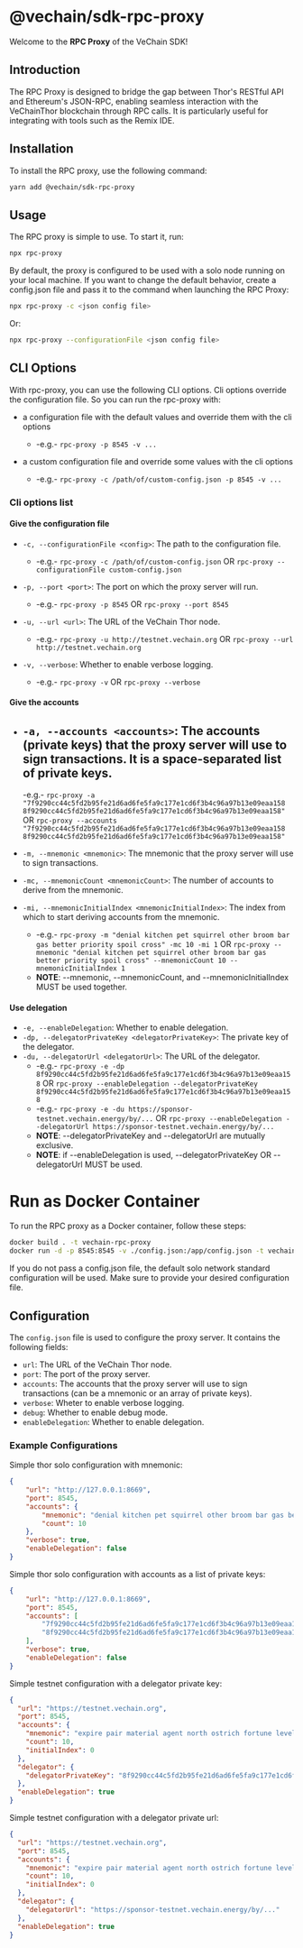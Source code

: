 # @vechain/sdk-rpc-proxy

Welcome to the **RPC Proxy** of the VeChain SDK!

## Introduction

The RPC Proxy is designed to bridge the gap between Thor's RESTful API and Ethereum's JSON-RPC, enabling seamless
interaction with the VeChainThor blockchain through RPC calls. It is particularly useful for integrating with tools such
as the Remix IDE.

## Installation

To install the RPC proxy, use the following command:

``` bash
yarn add @vechain/sdk-rpc-proxy
```

## Usage

The RPC proxy is simple to use. To start it, run:

``` bash
npx rpc-proxy
```

By default, the proxy is configured to be used with a solo node running on your local machine. If you want to change the
default behavior, create a config.json file and pass it to the command when launching the RPC Proxy:

``` bash
npx rpc-proxy -c <json config file>
```

Or:

``` bash
npx rpc-proxy --configurationFile <json config file>
```

## CLI Options

With rpc-proxy, you can use the following CLI options.
Cli options override the configuration file.
So you can run the rpc-proxy with:

- a configuration file with the default values and override them with the cli options
    - -e.g.- `rpc-proxy -p 8545 -v ...`

- a custom configuration file and override some values with the cli options
    - -e.g.- `rpc-proxy -c /path/of/custom-config.json -p 8545 -v ...`

### Cli options list

#### Give the configuration file

- `-c, --configurationFile <config>`: The path to the configuration file.
    - -e.g.- `rpc-proxy -c /path/of/custom-config.json` OR `rpc-proxy --configurationFile custom-config.json`

- `-p, --port <port>`: The port on which the proxy server will run.
    - -e.g.- `rpc-proxy -p 8545` OR `rpc-proxy --port 8545`

- `-u, --url <url>`: The URL of the VeChain Thor node.
    - -e.g.- `rpc-proxy -u http://testnet.vechain.org` OR `rpc-proxy --url http://testnet.vechain.org`

- `-v, --verbose`: Whether to enable verbose logging.
    - -e.g.- `rpc-proxy -v` OR `rpc-proxy --verbose`

#### Give the accounts

- `-a, --accounts <accounts>`: The accounts (private keys) that the proxy server will use to sign transactions. It is a
  space-separated list of private keys.
    -
    -e.g.- `rpc-proxy -a "7f9290cc44c5fd2b95fe21d6ad6fe5fa9c177e1cd6f3b4c96a97b13e09eaa158 8f9290cc44c5fd2b95fe21d6ad6fe5fa9c177e1cd6f3b4c96a97b13e09eaa158"`
    OR `rpc-proxy --accounts "7f9290cc44c5fd2b95fe21d6ad6fe5fa9c177e1cd6f3b4c96a97b13e09eaa158 8f9290cc44c5fd2b95fe21d6ad6fe5fa9c177e1cd6f3b4c96a97b13e09eaa158"`

- `-m, --mnemonic <mnemonic>`: The mnemonic that the proxy server will use to sign transactions.
- `-mc, --mnemonicCount <mnemonicCount>`: The number of accounts to derive from the mnemonic.
- `-mi, --mnemonicInitialIndex <mnemonicInitialIndex>`: The index from which to start deriving accounts from the
  mnemonic.
    - -e.g.- `rpc-proxy -m "denial kitchen pet squirrel other broom bar gas better priority spoil cross" -mc 10 -mi 1`
      OR `rpc-proxy --mnemonic "denial kitchen pet squirrel other broom bar gas better priority spoil cross" --mnemonicCount 10 --mnemonicInitialIndex 1`
    - **NOTE**: --mnemonic, --mnemonicCount, and --mnemonicInitialIndex MUST be used together.

#### Use delegation

- `-e, --enableDelegation`: Whether to enable delegation.
- `-dp, --delegatorPrivateKey <delegatorPrivateKey>`: The private key of the delegator.
- `-du, --delegatorUrl <delegatorUrl>`: The URL of the delegator.
    - -e.g.- `rpc-proxy -e -dp 8f9290cc44c5fd2b95fe21d6ad6fe5fa9c177e1cd6f3b4c96a97b13e09eaa158`
      OR `rpc-proxy --enableDelegation --delegatorPrivateKey 8f9290cc44c5fd2b95fe21d6ad6fe5fa9c177e1cd6f3b4c96a97b13e09eaa158`
    - -e.g.- `rpc-proxy -e -du https://sponsor-testnet.vechain.energy/by/...`
      OR `rpc-proxy --enableDelegation --delegatorUrl https://sponsor-testnet.vechain.energy/by/...`
    - **NOTE**: --delegatorPrivateKey and --delegatorUrl are mutually exclusive.
    - **NOTE**: if --enableDelegation is used, --delegatorPrivateKey OR --delegatorUrl MUST be used.

# Run as Docker Container

To run the RPC proxy as a Docker container, follow these steps:

``` bash
docker build . -t vechain-rpc-proxy
docker run -d -p 8545:8545 -v ./config.json:/app/config.json -t vechain-rpc-proxy
```

If you do not pass a config.json file, the default solo network standard configuration will be used. Make sure to
provide your desired configuration file.

## Configuration

The `config.json` file is used to configure the proxy server. It contains the following fields:

- `url`: The URL of the VeChain Thor node.
- `port`: The port of the proxy server.
- `accounts`: The accounts that the proxy server will use to sign transactions (can be a mnemonic or an array of private
  keys).
- `verbose`: Wheter to enable verbose logging.
- `debug`: Whether to enable debug mode.
- `enableDelegation`: Whether to enable delegation.

### Example Configurations

Simple thor solo configuration with mnemonic:

``` json
{
    "url": "http://127.0.0.1:8669",
    "port": 8545,
    "accounts": {
        "mnemonic": "denial kitchen pet squirrel other broom bar gas better priority spoil cross",
        "count": 10
    },
    "verbose": true,
    "enableDelegation": false
}
```

Simple thor solo configuration with accounts as a list of private keys:

``` json
{
    "url": "http://127.0.0.1:8669",
    "port": 8545,
    "accounts": [
        "7f9290cc44c5fd2b95fe21d6ad6fe5fa9c177e1cd6f3b4c96a97b13e09eaa158",
        "8f9290cc44c5fd2b95fe21d6ad6fe5fa9c177e1cd6f3b4c96a97b13e09eaa158"
    ],
    "verbose": true,
    "enableDelegation": false
}
```

Simple testnet configuration with a delegator private key:

``` json
{
  "url": "https://testnet.vechain.org",
  "port": 8545,
  "accounts": {
    "mnemonic": "expire pair material agent north ostrich fortune level cousin snow mixture nurse",
    "count": 10,
    "initialIndex": 0
  },
  "delegator": {
    "delegatorPrivateKey": "8f9290cc44c5fd2b95fe21d6ad6fe5fa9c177e1cd6f3b4c96a97b13e09eaa158"
  },
  "enableDelegation": true
}
```

Simple testnet configuration with a delegator private url:

``` json
{
  "url": "https://testnet.vechain.org",
  "port": 8545,
  "accounts": {
    "mnemonic": "expire pair material agent north ostrich fortune level cousin snow mixture nurse",
    "count": 10,
    "initialIndex": 0
  },
  "delegator": {
    "delegatorUrl": "https://sponsor-testnet.vechain.energy/by/..."
  },
  "enableDelegation": true
}
```